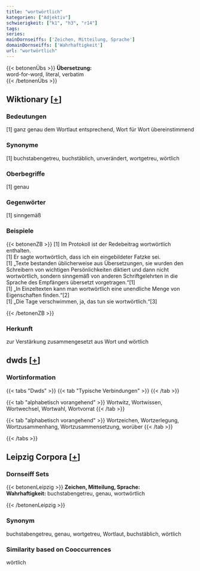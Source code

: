 ```yaml
---
title: "wortwörtlich"
kategorien: ["Adjektiv"]
schwierigkeit: ["k1", "h3", "r14"]
tags:
series:
mainDornseiffs: ['Zeichen, Mitteilung, Sprache']
domainDornseiffs: ['Wahrhaftigkeit']
url: "wortwörtlich"
---
```


{{< betonenÜbs >}}
**Übersetzung:**  
word-for-word, literal, verbatim  
{{< /betonenÜbs >}}

## Wiktionary [[+](https://de.wiktionary.org/wiki/wortwörtlich)]

### Bedeutungen
[1] ganz genau dem Wortlaut entsprechend, Wort für Wort übereinstimmend  

### Synonyme
[1] buchstabengetreu, buchstäblich, unverändert, wortgetreu, wörtlich  

### Oberbegriffe
[1] genau  

### Gegenwörter
[1] sinngemäß  

### Beispiele
{{< betonenZB >}}
[1] Im Protokoll ist der Redebeitrag wortwörtlich enthalten.  
[1] Er sagte wortwörtlich, dass ich ein eingebildeter Fatzke sei.  
[1] „Texte bestanden üblicherweise aus Übersetzungen, sie wurden den Schreibern von wichtigen Persönlichkeiten diktiert und dann nicht wortwörtlich, sondern sinngemäß von anderen Schriftgelehrten in die Sprache des Empfängers übersetzt vorgetragen.“[1]  
[1] „In Einzeltexten kann man wortwörtlich eine unendliche Menge von Eigenschaften finden.“[2]  
[1] „Die Tage verschwimmen, ja, das tun sie wortwörtlich.“[3]  

{{< /betonenZB >}}
### Herkunft
zur Verstärkung zusammengesetzt aus Wort und wörtlich  



## dwds [[+](https://www.dwds.de/wb/wortwörtlich)]

### Wortinformation
{{< tabs "Dwds" >}}
{{< tab "Typische Verbindungen" >}}
{{< /tab >}}

{{< tab "alphabetisch vorangehend" >}}
Wortwitz, Wortwissen, Wortwechsel, Wortwahl, Wortvorrat
{{< /tab >}}

{{< tab "alphabetisch vorangehend" >}}
Wortzeichen, Wortzerlegung, Wortzusammenhang, Wortzusammensetzung, worüber
{{< /tab >}}

{{< /tabs >}}

## Leipzig Corpora [[+](https://corpora.uni-leipzig.de/en/res?word=wortwörtlich&corpusId=deu_newscrawl-public_2018)]

### Dornseiff Sets
{{< betonenLeipzig >}}
**Zeichen, Mitteilung, Sprache:**  
**Wahrhaftigkeit:** buchstabengetreu, genau, wortwörtlich  

{{< /betonenLeipzig >}}

### Synonym
buchstabengetreu, genau, wortgetreu, Wortlaut, buchstäblich, wörtlich


### Similarity based on Cooccurrences
wörtlich

